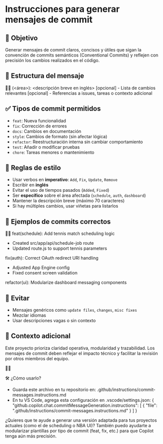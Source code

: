 # Instrucciones para generar mensajes de commit

## 🎯 Objetivo
Generar mensajes de commit claros, concisos y útiles que sigan la convención de commits semánticos (Conventional Commits) y reflejen con precisión los cambios realizados en el código.

## 🧱 Estructura del mensaje


<tipo>(<área>): <descripción breve en inglés>
[opcional] - Lista de cambios relevantes [opcional] - Referencias a issues, tareas o contexto adicional

## ✅ Tipos de commit permitidos

- `feat`: Nueva funcionalidad
- `fix`: Corrección de errores
- `docs`: Cambios en documentación
- `style`: Cambios de formato (sin afectar lógica)
- `refactor`: Reestructuración interna sin cambiar comportamiento
- `test`: Añadir o modificar pruebas
- `chore`: Tareas menores o mantenimiento

## 📌 Reglas de estilo

- Usar verbos en **imperativo**: `Add`, `Fix`, `Update`, `Remove`
- Escribir en **inglés**
- Evitar el uso de tiempos pasados (`Added`, `Fixed`)
- Ser **específico** sobre el área afectada (`schedule`, `auth`, `dashboard`)
- Mantener la descripción breve (máximo 70 caracteres)
- Si hay múltiples cambios, usar viñetas para listarlos

## 🧩 Ejemplos de commits correctos


feat(schedule): Add tennis match scheduling logic
- Created src/app/api/schedule-job route
- Updated route.js to support tennis parameters


fix(auth): Correct OAuth redirect URI handling
- Adjusted App Engine config
- Fixed consent screen validation


refactor(ui): Modularize dashboard messaging components

## 🚫 Evitar

- Mensajes genéricos como `update files`, `changes`, `misc fixes`
- Mezclar idiomas
- Usar descripciones vagas o sin contexto

## 🧠 Contexto adicional

Este proyecto prioriza claridad operativa, modularidad y trazabilidad. Los mensajes de commit deben reflejar el impacto técnico y facilitar la revisión por otros miembros del equipo.



🛠️ ¿Cómo usarlo?
- Guarda este archivo en tu repositorio en:
.github/instructions/commit-messages.instructions.md
- En tu VS Code, agrega esta configuración en .vscode/settings.json:
{
  "github.copilot.chat.commitMessageGeneration.instructions": [
    { "file": ".github/instructions/commit-messages.instructions.md" }
  ]
}



¿Quieres que te ayude a generar una versión adaptada para tus proyectos actuales (como el de scheduling o NBA UI)? También puedo ayudarte a modularizar plantillas por tipo de commit (feat, fix, etc.) para que Copilot tenga aún más precisión.
